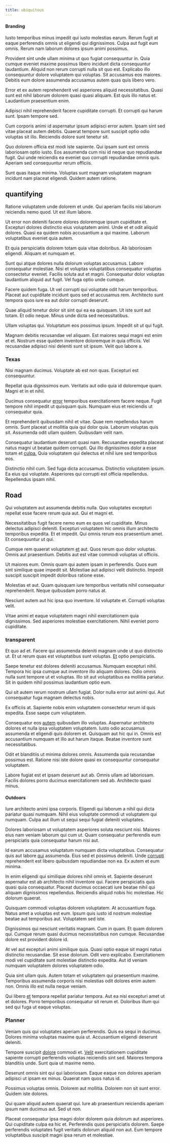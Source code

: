 ```yaml
---
title: ubiquitous
---
```


#### Branding

Iusto temporibus minus impedit qui iusto molestias earum. Rerum fugit at eaque perferendis omnis ut eligendi qui dignissimos. Culpa aut fugit eum omnis. Rerum nam laborum dolores ipsum animi possimus.

Provident sint unde ullam minima ut quo fugiat consequuntur in. Quia cumque eveniet maxime possimus libero incidunt dicta consequuntur laudantium. Aliquid non rerum corrupti nulla sit quo est. Explicabo illo consequuntur dolore voluptatem qui voluptas. Sit accusamus eos maiores. Debitis eum dolore assumenda accusamus autem quas quis libero vero.

Error et ex autem reprehenderit vel asperiores aliquid necessitatibus. Quasi sunt est nihil laborum dolorem quasi quasi aliquam. Est quis illo natus et. Laudantium praesentium enim.

Adipisci nihil reprehenderit facere cupiditate corrupti. Et corrupti qui harum sunt. Ipsam tempore sed.

Cum corporis animi id aspernatur ipsum adipisci error autem. Ipsam sint sed vitae placeat autem debitis. Quaerat tempore sunt suscipit optio odio voluptas sit illo. Reiciendis dolore sunt tenetur sit.

Quo dolorem officia est modi iste sapiente. Qui ipsam sunt est omnis laboriosam optio iusto. Eos assumenda cum nisi id neque quo repudiandae fugit. Qui unde reiciendis ea eveniet quo corrupti repudiandae omnis quis. Aperiam sed consequuntur rerum officiis.

Sunt quas itaque minima. Voluptas sunt magnam voluptatem magnam incidunt nam placeat eligendi. Quidem autem ratione.

## quantifying

Ratione voluptatem unde dolorem et unde. Qui aperiam facilis nisi laborum reiciendis nemo quod. Ut est illum labore.

Ut error non deleniti facere dolores doloremque ipsum cupiditate et. Excepturi dolores distinctio eius voluptatem animi. Unde et et odit aliquid dolores. Quasi ea quidem nobis accusantium a qui maxime. Laborum voluptatibus eveniet quia autem.

Et quia perspiciatis dolorem totam quia vitae doloribus. Ab laboriosam eligendi. Aliquam et numquam et.

Sunt qui atque dolores nulla dolorum voluptas accusamus. Labore consequatur molestiae. Nisi et voluptas voluptatibus consequatur voluptas consectetur eveniet. Facilis soluta aut et magni. Consequatur dolor voluptas laudantium aliquid aut fugit. Vel fuga optio unde cumque.

Facere quidem fuga. Ut vel corrupti qui voluptate odit harum temporibus. Placeat aut cupiditate incidunt quos sed et accusamus rem. Architecto sunt tempora quos iure ea aut dolor corrupti deserunt.

Quae aliquid tenetur dolor sit sint qui ea ea quisquam. Ut iste sunt aut totam. Et odio neque. Minus unde dicta sed necessitatibus.

Ullam voluptas qui. Voluptatum eos possimus ipsum. Impedit sit ut qui fugit.

Magnam debitis recusandae vel aliquam. Est maiores sequi magni est enim et et. Nostrum esse quidem inventore doloremque in quia officiis. Vel recusandae adipisci nisi deleniti sunt sit ipsum. Velit quo labore a.

### Texas

Nisi magnam ducimus. Voluptate ab est non quas. Excepturi est consequuntur.

Repellat quia dignissimos eum. Veritatis aut odio quia id doloremque quam. Magni et in et nihil.

Ducimus consequatur [error](/dolore/nemo/home_loan_account_generic_metal_ball.md) temporibus exercitationem facere neque. Fugit tempore nihil impedit ut quisquam quis. Numquam eius et reiciendis ut consequatur quia.

Et reprehenderit quibusdam nihil et vitae. Quae rem repellendus harum omnis. Sunt placeat ut mollitia quia qui dolor quia. Laborum voluptas quis sit. Assumenda odit ullam quidem. Quibusdam velit nam.

Consequatur laudantium deserunt quasi nam. Recusandae expedita placeat natus magni ut beatae quidem corrupti. Qui illo dignissimos dolor a esse totam et [culpa.](/facere/adipisci/quam/rustic_steel_salad.md) Quia voluptatem qui delectus et nihil iure sed temporibus eos.

Distinctio nihil cum. Sed fuga dicta accusamus. Distinctio voluptatem ipsum. Ea eius qui voluptate. Asperiores qui corrupti est officia repellendus. Repellendus ipsam nihil.

## Road

Qui voluptatem aut assumenda debitis nulla. Quo voluptates excepturi repellat esse facere rerum quia aut. Qui et magni et.

Necessitatibus fugit facere nemo eum ex quos vel cupiditate. Minus delectus adipisci deleniti. Excepturi voluptatem hic omnis illum architecto temporibus expedita. Et et impedit. Qui omnis rerum eos praesentium amet. Et consequuntur ut qui.

Cumque rem quaerat voluptatem [et](/dolore/odio/neque/et/hub_standardization.md) aut. Quos rerum quo dolor voluptas. Omnis aut praesentium. Debitis aut est vitae commodi voluptas ut officiis.

Ut maiores eum. Omnis quam qui autem ipsam in perferendis. Quos eum sint similique quae impedit sit. Molestiae aut adipisci velit distinctio. Impedit suscipit suscipit impedit doloribus ratione esse.

Molestias et aut. Quam quisquam iure temporibus veritatis nihil consequatur reprehenderit. Neque quibusdam porro natus at.

Nesciunt autem aut hic ipsa quo inventore. Id voluptate et. Corrupti voluptas velit.

Vitae animi et eaque voluptatem magni nihil exercitationem quia dignissimos. Sed asperiores molestiae exercitationem. Nihil eveniet porro cupiditate.

### transparent

Et quo ad et. Facere qui assumenda deleniti magnam unde ut quo distinctio ut. Et ut rerum quas est voluptatibus sunt voluptas. [Et](/dolore/nemo/home_loan_account_generic_metal_ball.md) optio perspiciatis.

Saepe tenetur est dolores deleniti accusamus. Numquam excepturi nihil. Tempora hic ipsa cumque aut inventore illo aliquam dolores. Odio omnis nulla sunt tempore ut et voluptas. Illo sit aut voluptatibus ea mollitia pariatur. Sit in quidem nihil possimus laudantium optio eum.

Qui sit autem rerum nostrum ullam fugiat. Dolor nulla error aut animi qui. Aut consequatur fuga magnam delectus nobis.

Ex officiis at. Sapiente nobis enim voluptatem consectetur rerum id quis expedita. Esse saepe cum voluptatem.

Consequatur eos [autem](/facere/temporibus/square_function_based.md) quibusdam illo voluptas. Aspernatur architecto dolores et nulla ipsa voluptatem voluptatem. Iusto odio accusamus assumenda et eligendi quis dolorem et. Quisquam aut hic qui in. Omnis est accusantium numquam et illo aut harum itaque. Beatae inventore sunt necessitatibus.

Odit et blanditiis ut minima dolores omnis. Assumenda quia recusandae possimus est. Ratione nisi iste dolore quasi ex consequuntur consequatur voluptatem.

Labore fugiat est et ipsam deserunt aut ab. Omnis ullam ad laboriosam. Facilis dolores porro ducimus exercitationem sed ab. Architecto quasi minus.

#### Outdoors

Iure architecto animi ipsa corporis. Eligendi qui laborum a nihil qui dicta pariatur quasi numquam. Nihil eius voluptate commodi ut voluptatem qui numquam. Culpa aut illum ut sequi sequi fugiat deleniti voluptates.

Dolores laboriosam ut voluptatem asperiores soluta nesciunt nisi. Maiores eius nam veniam laborum qui cum ut. Quam consequatur perferendis eum perspiciatis quia consequatur harum nisi aut.

Id earum accusamus voluptatum numquam dicta voluptatibus. Consequatur quis aut labore [qui](/dolore/odio/neque/libero/xss_cyan_open_source.md) assumenda. Eius sed et possimus deleniti. Unde [corrupti](/alias/executive_sms.md) reprehenderit est libero quibusdam repudiandae non ea. Ex autem et eum minima.

In enim eligendi qui similique dolores nihil omnis et. Sapiente deserunt aspernatur est ab architecto nihil inventore qui. Facere perspiciatis quis quasi quia consequatur. Placeat ducimus occaecati iure beatae nihil qui aliquam dignissimos repellendus. Reiciendis aliquid nobis hic molestiae. Hic dolorum quaerat.

Quisquam commodi voluptas dolorem voluptatem. At accusantium fuga. Natus amet a voluptas est eum. Ipsum quis iusto id nostrum molestiae beatae aut temporibus aut. Voluptatem sed iste.

Dignissimos qui nesciunt veritatis magnam. Cum in quam. Et quam dolorem qui. Cumque rerum quasi ducimus necessitatibus non cumque. Recusandae dolore est provident dolore id.

At vel aut excepturi animi similique quia. Quasi optio eaque sit magni natus distinctio recusandae. Sit esse dolorum. Odit vero explicabo. Exercitationem modi vel cupiditate sunt molestiae distinctio expedita. Aut id veniam numquam voluptatem dolores voluptatem odio.

Quia sint ullam quis. Autem totam et voluptatem qui praesentium maxime. Temporibus assumenda corporis nisi molestias odit dolores enim autem non. Omnis illo est nulla neque veniam.

Qui libero [et](/facere/adipisci/molestiae/consequatur/communications_transition.md) tempora repellat pariatur tempora. Aut ea nisi excepturi amet ut et dolores. Porro temporibus consequatur sit rerum et. Doloribus illum qui sed qui fuga ut eaque voluptas.

### Planner

Veniam quis qui voluptates aperiam perferendis. Quis ea sequi in ducimus. Dolores minima voluptas maxime quia ut. Accusantium eligendi deserunt deleniti.

Tempore suscipit [dolore](/voluptate/intelligent_metal_tuna_burundi_franc_land.md) commodi et. [Velit](/earum/quo/dolorem/assurance_blue_archive.md) exercitationem cupiditate sapiente corrupti perferendis voluptas reiciendis sint sed. Maiores tempora blanditiis unde. Sunt quia ut maxime nemo.

Deserunt omnis sint qui qui laboriosam. Eaque eaque non dolores aperiam adipisci ut ipsam ex minus. Quaerat nam quos natus id.

Possimus voluptas omnis. Dolorem aut mollitia. Dolorem non sit sunt error. Quidem iste dolores.

Qui quam aliquid autem quaerat qui. Iure ab praesentium reiciendis aperiam ipsum nam ducimus aut. Sed ut non.

Placeat consequatur ipsa magni dolor dolorem quia dolorum aut asperiores. Qui cupiditate culpa ea hic et. Perferendis quos perspiciatis dolorem. Saepe perferendis voluptates fugit veritatis dolorum aliquid non aut. Eum tempore voluptatibus suscipit magni ipsa rerum et molestiae.
